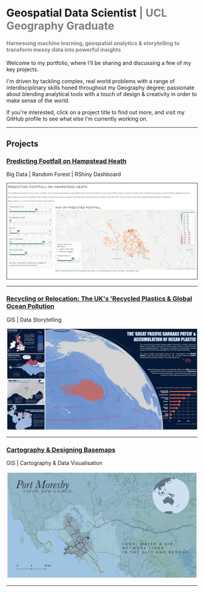 # Geospatial Data Scientist <span style="color:grey">| UCL Geography Graduate </span> 
#### <span style="color:grey"> Harnessing machine learning, geospatial analytics & storytelling to transform messy data into powerful insights </span> 

Welcome to my portfolio, where I’ll be sharing and discussing a few of my key projects. 

I'm driven by tackling complex, real world problems with a range of interdisciplinary skills honed throughout my Geography degree; passionate about blending analytical tools with a touch of design & creativity in order to make sense of the world.

If you're interested, click on a project title to find out more, and visit my GitHub profile to see what else I'm currently working on.

---

## Projects
### [Predicting Footfall on Hampstead Heath](/pages/page_footfall-prediction.md)
Big Data | Random Forest | RShiny Dashboard 

![Dashboard Screenshot](assets/img/dashboard-screenshot.png)

---

### [Recycling or Relocation: The UK's 'Recycled Plastics & Global Ocean Pollution](/pages/page_recycling-or-relocation.md)
GIS | Data Storytelling

![Data Story Screenshot](assets/img/Data%20Story%20Preview.png)

---

### [Cartography & Designing Basemaps](/pages/page_cartography.md)
GIS | Cartography & Data Visualisation


![Screenshot](assets/img/port-moresby.png)

---
